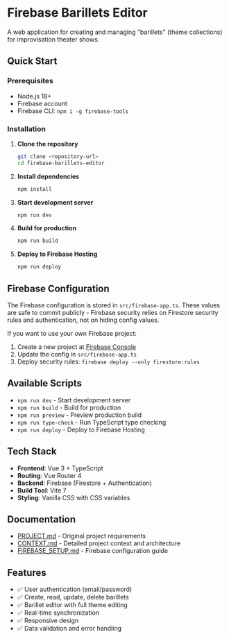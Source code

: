 # Firebase Barillets Editor

A web application for creating and managing "barillets" (theme collections) for improvisation theater shows.

## Quick Start

### Prerequisites

- Node.js 18+
- Firebase account
- Firebase CLI: `npm i -g firebase-tools`

### Installation

1. **Clone the repository**

   ```bash
   git clone <repository-url>
   cd firebase-barillets-editor
   ```

2. **Install dependencies**

   ```bash
   npm install
   ```

3. **Start development server**

   ```bash
   npm run dev
   ```

4. **Build for production**

   ```bash
   npm run build
   ```

5. **Deploy to Firebase Hosting**
   ```bash
   npm run deploy
   ```

## Firebase Configuration

The Firebase configuration is stored in `src/firebase-app.ts`. These values are safe to commit publicly - Firebase security relies on Firestore security rules and authentication, not on hiding config values.

If you want to use your own Firebase project:
1. Create a new project at [Firebase Console](https://console.firebase.google.com/)
2. Update the config in `src/firebase-app.ts`
3. Deploy security rules: `firebase deploy --only firestore:rules`

## Available Scripts

- `npm run dev` - Start development server
- `npm run build` - Build for production
- `npm run preview` - Preview production build
- `npm run type-check` - Run TypeScript type checking
- `npm run deploy` - Deploy to Firebase Hosting

## Tech Stack

- **Frontend**: Vue 3 + TypeScript
- **Routing**: Vue Router 4
- **Backend**: Firebase (Firestore + Authentication)
- **Build Tool**: Vite 7
- **Styling**: Vanilla CSS with CSS variables

## Documentation

- [PROJECT.md](PROJECT.md) - Original project requirements
- [CONTEXT.md](CONTEXT.md) - Detailed project context and architecture
- [FIREBASE_SETUP.md](FIREBASE_SETUP.md) - Firebase configuration guide

## Features

- ✅ User authentication (email/password)
- ✅ Create, read, update, delete barillets
- ✅ Barillet editor with full theme editing
- ✅ Real-time synchronization
- ✅ Responsive design
- ✅ Data validation and error handling
